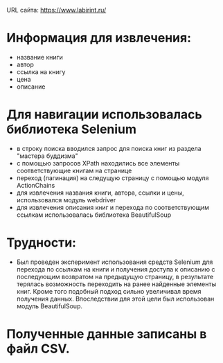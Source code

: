 URL сайта: https://www.labirint.ru/

# Информация для извлечения:
- название книги
- автор
- ссылка на книгу
- цена
- описание

# Для навигации использовалась библиотека Selenium
- в строку поиска вводился запрос для поиска книг из раздела "мастера буддизма"
- с помощью запросов XPath находились все элементы соответствующие книгам на странице
- переход (пагинация) на следущую страницу с помощью модуля ActionChains
- для извлечения названия книги, автора, ссылки и цены, использовался модуль webdriver
- для извлечения описания книг и перехода по соответствующим ссылкам использовалась библиотека BeautifulSoup

# Трудности:
- Был проведен эксперимент использования средств Selenium для перехода по ссылкам на книги и получения доступа к описанию с последующим возвратом на предыдущую страницу, в результате терялась возможность переходить на ранее найденные элементы книг. Кроме того подобный подход сильно увеличивал время получения данных. Впоследствии для этой цели был использован модуль BeautifulSoup.

# Полученные данные записаны в файл CSV.